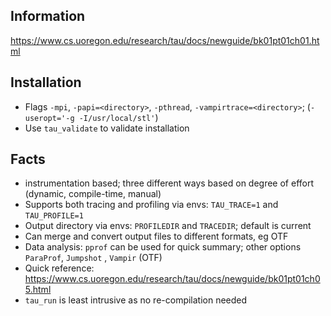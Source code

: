 ## Information

https://www.cs.uoregon.edu/research/tau/docs/newguide/bk01pt01ch01.html

## Installation
- Flags `-mpi`, `-papi=<directory>`, `-pthread`, `-vampirtrace=<directory>`; (`-useropt='-g -I/usr/local/stl'`)
- Use `tau_validate` to validate installation

## Facts

- instrumentation based; three different ways based on degree of effort (dynamic, compile-time, manual)
- Supports both tracing and profiling via envs: `TAU_TRACE=1` and `TAU_PROFILE=1`
- Output directory via envs: `PROFILEDIR` and `TRACEDIR`; default is current
- Can merge and convert output files to different formats, eg OTF
- Data analysis: `pprof` can be used for quick summary; other options `ParaProf`, `Jumpshot` , `Vampir` (OTF)
- Quick reference: https://www.cs.uoregon.edu/research/tau/docs/newguide/bk01pt01ch05.html
- `tau_run` is least intrusive as no re-compilation needed
